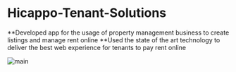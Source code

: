 # Hicappo-Tenant-Solutions

**Developed app for the usage of property management business to create listings and manage rent online
**Used the state of the art technology to deliver the best web experience for tenants to pay rent online


![main](https://github.com/shafihaque7/Hicappo-Tenant-Solutions/blob/master/Property%20Management%20app.png)
